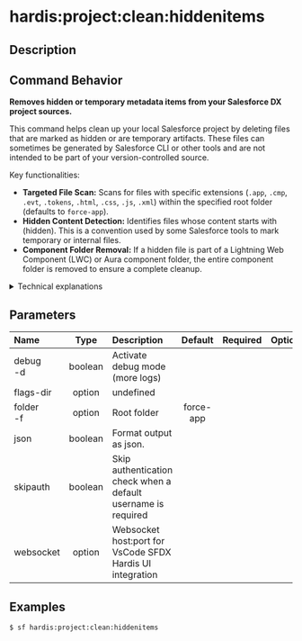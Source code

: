 <!-- This file has been generated with command 'sf hardis:doc:plugin:generate'. Please do not update it manually or it may be overwritten -->
# hardis:project:clean:hiddenitems

## Description


## Command Behavior

**Removes hidden or temporary metadata items from your Salesforce DX project sources.**

This command helps clean up your local Salesforce project by deleting files that are marked as hidden or are temporary artifacts. These files can sometimes be generated by Salesforce CLI or other tools and are not intended to be part of your version-controlled source.

Key functionalities:

- **Targeted File Scan:** Scans for files with specific extensions (`.app`, `.cmp`, `.evt`, `.tokens`, `.html`, `.css`, `.js`, `.xml`) within the specified root folder (defaults to `force-app`).
- **Hidden Content Detection:** Identifies files whose content starts with (hidden). This is a convention used by some Salesforce tools to mark temporary or internal files.
- **Component Folder Removal:** If a hidden file is part of a Lightning Web Component (LWC) or Aura component folder, the entire component folder is removed to ensure a complete cleanup.

<details>
<summary>Technical explanations</summary>

The command's technical implementation involves:

- **File Discovery:** Uses `glob` to find files matching the specified patterns within the `folder`.
- **Content Reading:** Reads the content of each file.
- **Hidden Marker Check:** Checks if the file content starts with the literal string (hidden).
- **Folder or File Removal:** If a file is identified as hidden:
  - If it's within an lwc or aura component folder, the entire component folder is removed using `fs.remove`.
  - Otherwise, only the individual file is removed.
- **Logging:** Provides clear messages about which items are being removed and a summary of the total number of hidden items cleaned.
</details>


## Parameters

| Name          |  Type   | Description                                                   |  Default  | Required | Options |
|:--------------|:-------:|:--------------------------------------------------------------|:---------:|:--------:|:-------:|
| debug<br/>-d  | boolean | Activate debug mode (more logs)                               |           |          |         |
| flags-dir     | option  | undefined                                                     |           |          |         |
| folder<br/>-f | option  | Root folder                                                   | force-app |          |         |
| json          | boolean | Format output as json.                                        |           |          |         |
| skipauth      | boolean | Skip authentication check when a default username is required |           |          |         |
| websocket     | option  | Websocket host:port for VsCode SFDX Hardis UI integration     |           |          |         |

## Examples

```shell
$ sf hardis:project:clean:hiddenitems
```


